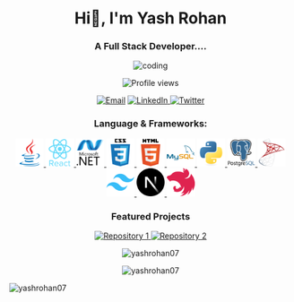 <h1 align="center">Hi👋, I'm Yash Rohan</h1>
<h3 align="center">A Full Stack Developer....</h3>

<!-- Add Background Image -->
<p align="center">
    <img alt="coding" width="400" src="https://cdn.dribbble.com/users/1162077/screenshots/3848914/programmer.gif" />
</p>

<!-- Profile Visitors Badge -->
<p align="center">
    <img src="https://komarev.com/ghpvc/?username=yashrohan07&label=Profile%20views&color=0e75b6&style=flat" alt="Profile views" />
</p>

<!-- Email and Social Links -->
<p align="center">
    <a href="mailto:yashrohan22@gmail.com"><img src="https://img.shields.io/badge/Email-yashrohan22%40gmail.com-orange" alt="Email" /></a>
    <a href="https://www.linkedin.com/in/yashrohan07" target="_blank">
        <img src="https://img.shields.io/badge/LinkedIn-Yash%20Rohan-blue" alt="LinkedIn" />
    </a>
    <a href="https://twitter.com/yashrohan07" target="_blank">
        <img src="https://img.shields.io/badge/Twitter-yashrohan07-1DA1F2" alt="Twitter" />
    </a>
</p>

<h3 align="center">Language & Frameworks:</h3>
<p align="center">
    <!-- Cool Tools Section -->
    <a href="https://www.java.com" target="_blank">
        <img src="https://raw.githubusercontent.com/devicons/devicon/master/icons/java/java-original.svg" alt="java" width="50" height="50"/>
    </a>
    <a href="https://reactjs.org/" target="_blank">
        <img src="https://raw.githubusercontent.com/devicons/devicon/master/icons/react/react-original-wordmark.svg" alt="react" width="50" height="50"/>
    </a>
    <a href="https://dotnet.microsoft.com/" target="_blank">
        <img src="https://raw.githubusercontent.com/devicons/devicon/master/icons/dot-net/dot-net-original-wordmark.svg" alt="asp.net" width="50" height="50"/>
    </a>
    <a href="https://www.w3schools.com/css/" target="_blank" rel="noreferrer">
        <img src="https://raw.githubusercontent.com/devicons/devicon/master/icons/css3/css3-original-wordmark.svg" alt="css3" width="50" height="50"/>
    </a>
    <a href="https://www.w3.org/html/" target="_blank" rel="noreferrer">
        <img src="https://raw.githubusercontent.com/devicons/devicon/master/icons/html5/html5-original-wordmark.svg" alt="html5" width="50" height="50"/>
    </a>
    <a href="https://www.mysql.com/" target="_blank" rel="noreferrer">
        <img src="https://raw.githubusercontent.com/devicons/devicon/master/icons/mysql/mysql-original-wordmark.svg" alt="mysql" width="50" height="50"/>
    </a>
    <a href="https://www.python.org/" target="_blank" rel="noreferrer">
        <img src="https://raw.githubusercontent.com/devicons/devicon/master/icons/python/python-original.svg" alt="python" width="50" height="50"/>
    </a>
    <a href="https://www.postgresql.org/" target="_blank" rel="noreferrer">
        <img src="https://raw.githubusercontent.com/devicons/devicon/master/icons/postgresql/postgresql-original-wordmark.svg" alt="postgresql" width="50" height="50"/>
    </a>
    <a href="https://www.microsoft.com/en-us/sql-server" target="_blank" rel="noreferrer">
        <img src="https://raw.githubusercontent.com/devicons/devicon/master/icons/microsoftsqlserver/microsoftsqlserver-original.svg" alt="mssql" width="50" height="50"/>
    </a>
    <a href="https://tailwindcss.com/" target="_blank" rel="noreferrer">
        <img src="https://raw.githubusercontent.com/devicons/devicon/master/icons/tailwindcss/tailwindcss-plain.svg" alt="tailwindcss" width="50" height="50"/>
    </a>
    <a href="https://nextjs.org/" target="_blank">
        <img src="https://raw.githubusercontent.com/devicons/devicon/master/icons/nextjs/nextjs-original.svg" alt="nextjs" width="50" height="50"/>
    </a>
    <a href="https://nestjs.com/" target="_blank">
        <img src="https://raw.githubusercontent.com/devicons/devicon/master/icons/nestjs/nestjs-plain.svg" alt="nestjs" width="50" height="50"/>
    </a>
</p>

<!-- Featured Projects Section -->
<h3 align="center">Featured Projects</h3>
<p align="center">
    <a href="https://github.com/yashrohan07/repository1">
        <img src="https://github-readme-stats.vercel.app/api/pin/?username=yashrohan07&repo=repository1" alt="Repository 1" />
    </a>
    <a href="https://github.com/yashrohan07/repository2">
        <img src="https://github-readme-stats.vercel.app/api/pin/?username=yashrohan07&repo=repository2" alt="Repository 2" />
    </a>
</p>

<!-- GitHub Stats -->
<p align="center">
    <img src="https://github-readme-stats.vercel.app/api?username=yashrohan07&show_icons=true&locale=en" alt="yashrohan07" />
</p>

<!-- GitHub Streak -->
<p align="center">
    <img src="https://github-readme-streak-stats.herokuapp.com/?user=yashrohan07&" alt="yashrohan07" />
</p>

<!-- Top Languages -->
<p align="center">
    <img align="left" src="https://github-readme-stats.vercel.app/api/top-langs?username=yashrohan07&show_icons=true&locale=en&layout=compact" alt="yashrohan07" />
</p>


